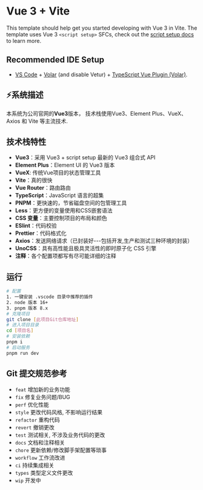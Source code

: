# Vue 3 + Vite

This template should help get you started developing with Vue 3 in Vite. The template uses Vue 3 `<script setup>` SFCs, check out the [script setup docs](https://v3.vuejs.org/api/sfc-script-setup.html#sfc-script-setup) to learn more.

## Recommended IDE Setup

- [VS Code](https://code.visualstudio.com/) + [Volar](https://marketplace.visualstudio.com/items?itemName=Vue.volar) (and disable Vetur) + [TypeScript Vue Plugin (Volar)](https://marketplace.visualstudio.com/items?itemName=Vue.vscode-typescript-vue-plugin).

## ⚡系统描述

本系统为公司官网的**Vue3**版本， 技术栈使用Vue3、Element Plus、VueX、Axios 和 Vite 等主流技术.

## 技术栈特性
- **Vue3**：采用 Vue3 + script setup 最新的 Vue3 组合式 API
- **Element Plus**：Element UI 的 Vue3 版本
- **VueX**: 传统Vue项目的状态管理工具
- **Vite**：真的很快
- **Vue Router**：路由路由
- **TypeScript**：JavaScript 语言的超集
- **PNPM**：更快速的，节省磁盘空间的包管理工具
- **Less**：更方便的变量使用和CSS嵌套语法
- **CSS 变量**：主要控制项目的布局和颜色
- **ESlint**：代码校验
- **Prettier**：代码格式化
- **Axios**：发送网络请求（已封装好---包括开发,生产和测试三种环境的封装）
- **UnoCSS**：具有高性能且极具灵活性的即时原子化 CSS 引擎
- **注释**：各个配置项都写有尽可能详细的注释


## 运行

```bash
# 配置
1. 一键安装 .vscode 目录中推荐的插件
2. node 版本 16+
3. pnpm 版本 8.x
# 克隆项目
git clone [此项目Git仓库地址]
# 进入项目目录
cd [项目名]
# 安装依赖
pnpm i
# 启动服务
pnpm run dev
```

## Git 提交规范参考

- `feat` 增加新的业务功能
- `fix` 修复业务问题/BUG
- `perf` 优化性能
- `style` 更改代码风格, 不影响运行结果
- `refactor` 重构代码
- `revert` 撤销更改
- `test` 测试相关, 不涉及业务代码的更改
- `docs` 文档和注释相关
- `chore` 更新依赖/修改脚手架配置等琐事
- `workflow` 工作流改进
- `ci` 持续集成相关
- `types` 类型定义文件更改
- `wip` 开发中
